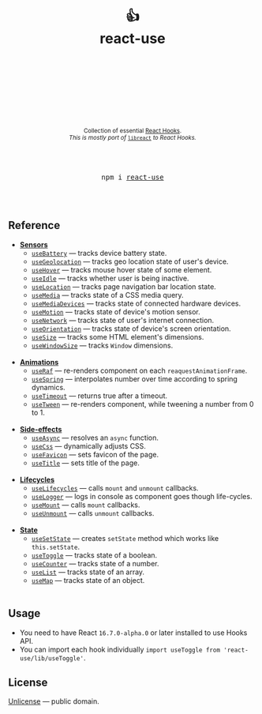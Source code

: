 <div align="center">
  <h1>
    <br/>
    <br/>
    👍
    <br />
    react-use
    <br />
    <br />
    <br />
    <br />
  </h1>
  <sup>
    <br />
    <br />
    <br />
    Collection of essential <a href="https://reactjs.org/docs/hooks-intro.html">React Hooks</a>.</em>
    <br />
    <em>This is mostly port of</em> <a href="https://github.com/streamich/libreact"><code>libreact</code></a> <em>to React Hooks.</em>
  </sup>
  <br />
  <br />
  <br />
  <br />
  <pre>npm i <a href="https://www.npmjs.com/package/react-use">react-use</a></pre>
  <br />
  <br />
</div>


## Reference

- [__Sensors__](./docs/Sensors.md)
   - [`useBattery`](./docs/useBattery.md) &mdash; tracks device battery state.
   - [`useGeolocation`](./docs/useGeolocation.md) &mdash; tracks geo location state of user's device.
   - [`useHover`](./docs/useHover.md) &mdash; tracks mouse hover state of some element.
   - [`useIdle`](./docs/useIdle.md) &mdash; tracks whether user is being inactive.
   - [`useLocation`](./docs/useLocation.md) &mdash; tracks page navigation bar location state.
   - [`useMedia`](./docs/useMedia.md) &mdash; tracks state of a CSS media query.
   - [`useMediaDevices`](./docs/useMediaDevices.md) &mdash; tracks state of connected hardware devices.
   - [`useMotion`](./docs/useMotion.md) &mdash; tracks state of device's motion sensor.
   - [`useNetwork`](./docs/useNetwork.md) &mdash; tracks state of user's internet connection.
   - [`useOrientation`](./docs/useOrientation.md) &mdash; tracks state of device's screen orientation.
   - [`useSize`](./docs/useSize.md) &mdash; tracks some HTML element's dimensions.
   - [`useWindowSize`](./docs/useWindowSize.md) &mdash; tracks `Window` dimensions.
     <br/>
     <br/>
- [__Animations__](./docs/Animations.md)
   - [`useRaf`](./docs/useRaf.md) &mdash; re-renders component on each `reaquestAnimationFrame`.
   - [`useSpring`](./docs/useSpring.md) &mdash; interpolates number over time according to spring dynamics.
   - [`useTimeout`](./docs/useTimeout.md) &mdash; returns true after a timeout.
   - [`useTween`](./docs/useTween.md) &mdash; re-renders component, while tweening a number from 0 to 1.
     <br/>
     <br/>
- [__Side-effects__](./docs/Side-effects.md)
   - [`useAsync`](./docs/useAsync.md) &mdash; resolves an `async` function.
   - [`useCss`](./docs/useCss.md) &mdash; dynamically adjusts CSS.
   - [`useFavicon`](./docs/useFavicon.md) &mdash; sets favicon of the page.
   - [`useTitle`](./docs/useTitle.md) &mdash; sets title of the page.
     <br/>
     <br/>
- [__Lifecycles__](./docs/Lifecycles.md)
   - [`useLifecycles`](./docs/useLifecycles.md) &mdash; calls `mount` and `unmount` callbacks.
   - [`useLogger`](./docs/useLogger.md) &mdash; logs in console as component goes though life-cycles.
   - [`useMount`](./docs/useMount.md) &mdash; calls `mount` callbacks.
   - [`useUnmount`](./docs/useUnmount.md) &mdash; calls `unmount` callbacks.
     <br/>
     <br/>
- [__State__](./docs/State.md)
   - [`useSetState`](./docs/useSetState.md) &mdash; creates `setState` method which works like `this.setState`.
   - [`useToggle`](./docs/useToggle.md) &mdash; tracks state of a boolean.
   - [`useCounter`](./docs/useCounter.md) &mdash; tracks state of a number.
   - [`useList`](./docs/useList.md) &mdash; tracks state of an array.
   - [`useMap`](./docs/useMap.md) &mdash; tracks state of an object.
     <br/>
     <br/>


## Usage

- You need to have React `16.7.0-alpha.0` or later installed to use Hooks API.
- You can import each hook individually `import useToggle from 'react-use/lib/useToggle'`.


## License

[Unlicense](./LICENSE) &mdash; public domain.
